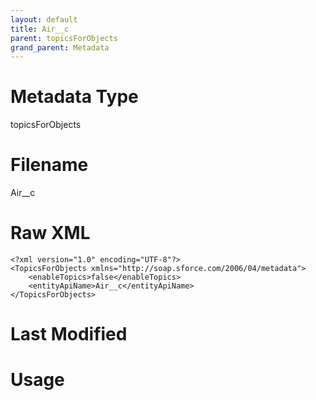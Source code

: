 ```yaml
---
layout: default
title: Air__c
parent: topicsForObjects
grand_parent: Metadata
---
```

# Metadata Type
topicsForObjects


# Filename 
Air__c


# Raw XML
```
<?xml version="1.0" encoding="UTF-8"?>
<TopicsForObjects xmlns="http://soap.sforce.com/2006/04/metadata">
    <enableTopics>false</enableTopics>
    <entityApiName>Air__c</entityApiName>
</TopicsForObjects>
```


# Last Modified


# Usage
